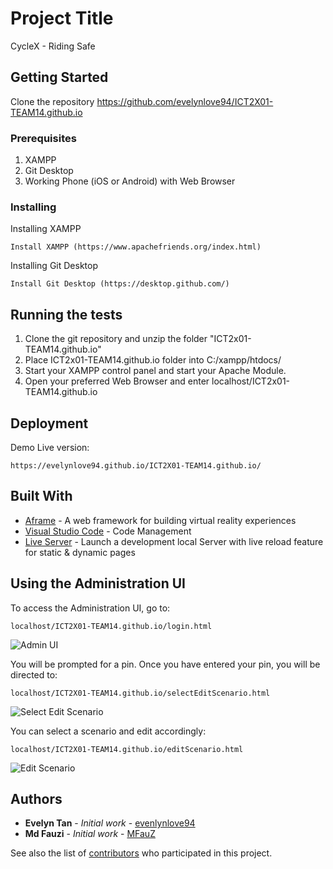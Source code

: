 # Project Title

CycleX - Riding Safe

## Getting Started

Clone the repository https://github.com/evelynlove94/ICT2X01-TEAM14.github.io

### Prerequisites

1. XAMPP 
2. Git Desktop
3. Working Phone (iOS or Android) with Web Browser

### Installing

Installing XAMPP

```
Install XAMPP (https://www.apachefriends.org/index.html)
```

Installing Git Desktop

```
Install Git Desktop (https://desktop.github.com/)
```

## Running the tests

1. Clone the git repository and unzip the folder "ICT2x01-TEAM14.github.io"
2. Place ICT2x01-TEAM14.github.io folder into C:/xampp/htdocs/
3. Start your XAMPP control panel and start your Apache Module.
4. Open your preferred Web Browser and enter localhost/ICT2x01-TEAM14.github.io

## Deployment

Demo Live version:
```
https://evelynlove94.github.io/ICT2X01-TEAM14.github.io/
```

## Built With

* [Aframe](https://aframe.io/) - A web framework for building virtual reality experiences 
* [Visual Studio Code](https://code.visualstudio.com/) - Code Management
* [Live Server](https://marketplace.visualstudio.com/items?itemName=ritwickdey.LiveServer) - Launch a development local Server with live reload feature for static & dynamic pages

## Using the Administration UI

To access the Administration UI, go to:
```
localhost/ICT2X01-TEAM14.github.io/login.html
```
![Admin UI](https://lh4.googleusercontent.com/6ecml3Qhcx4_QcSY84IlYnfF8OphyTKNbb3x8arHYDVKYt3nUUSZiTABuY6grcHE_DJTrmTeAMVRHOgLOQ1Z=w1365-h889-rw)

You will be prompted for a pin. Once you have entered your pin, you will be directed to:
```
localhost/ICT2X01-TEAM14.github.io/selectEditScenario.html
```
![Select Edit Scenario](https://lh3.googleusercontent.com/dUiHLJPzIfNpKTyZgj5_L8pAHyyxEmz6RidfQwAp3Ge_mPSeHO3WdUChj_wYZnVWwV6eSdfY1IQ-esh46o3M=w1920-h889-rw)

You can select a scenario and edit accordingly:
```
localhost/ICT2X01-TEAM14.github.io/editScenario.html
```
![Edit Scenario](https://lh3.googleusercontent.com/D33MmUVzumIzZhkPVA0yMqgsqQ21rQGxElfI5VTT8fM4B3fR9fyngw793xx97_G21e70IvolsHZ1pm0TTDOM=w1365-h889-rw)

## Authors

* **Evelyn Tan** - *Initial work* - [evenlynlove94](https://github.com/evelynlove94)
* **Md Fauzi** - *Initial work* - [MFauZ](https://github.com/MFauz)

See also the list of [contributors](https://github.com/ICT2X01-TEAM14.github.io/contributors) who participated in this project.
